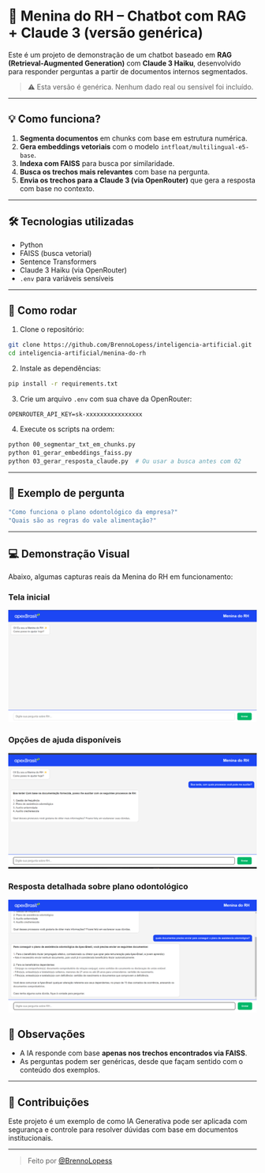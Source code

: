 # 🤖 Menina do RH – Chatbot com RAG + Claude 3 (versão genérica)

Este é um projeto de demonstração de um chatbot baseado em **RAG (Retrieval-Augmented Generation)** com **Claude 3 Haiku**, desenvolvido para responder perguntas a partir de documentos internos segmentados.

> ⚠️ Esta versão é genérica. Nenhum dado real ou sensível foi incluído.

---

## 💡 Como funciona?

1. **Segmenta documentos** em chunks com base em estrutura numérica.
2. **Gera embeddings vetoriais** com o modelo `intfloat/multilingual-e5-base`.
3. **Indexa com FAISS** para busca por similaridade.
4. **Busca os trechos mais relevantes** com base na pergunta.
5. **Envia os trechos para a Claude 3 (via OpenRouter)** que gera a resposta com base no contexto.

---

## 🛠 Tecnologias utilizadas

- Python
- FAISS (busca vetorial)
- Sentence Transformers
- Claude 3 Haiku (via OpenRouter)
- `.env` para variáveis sensíveis

---

## 🚀 Como rodar

1. Clone o repositório:
```bash
git clone https://github.com/BrennoLopess/inteligencia-artificial.git
cd inteligencia-artificial/menina-do-rh
```

2. Instale as dependências:
```bash
pip install -r requirements.txt
```

3. Crie um arquivo `.env` com sua chave da OpenRouter:
```env
OPENROUTER_API_KEY=sk-xxxxxxxxxxxxxxxx
```

4. Execute os scripts na ordem:
```bash
python 00_segmentar_txt_em_chunks.py
python 01_gerar_embeddings_faiss.py
python 03_gerar_resposta_claude.py  # Ou usar a busca antes com 02
```

---

## 🧪 Exemplo de pergunta

```bash
"Como funciona o plano odontológico da empresa?"
"Quais são as regras do vale alimentação?"
```

---


## 💻 Demonstração Visual

Abaixo, algumas capturas reais da Menina do RH em funcionamento:

### Tela inicial
![Tela Inicial](images/Captura%20de%20tela%202025-07-30%20155624.png)

### Opções de ajuda disponíveis
![Lista de processos de RH](images/Captura%20de%20tela%202025-07-30%20160009.png)

### Resposta detalhada sobre plano odontológico
![Resposta assistencia odontológica](images/Captura%20de%20tela%202025-07-30%20160111.png)


## 📌 Observações

- A IA responde com base **apenas nos trechos encontrados via FAISS**.
- As perguntas podem ser genéricas, desde que façam sentido com o conteúdo dos exemplos.

---

## 🤝 Contribuições

Este projeto é um exemplo de como IA Generativa pode ser aplicada com segurança e controle para resolver dúvidas com base em documentos institucionais.

---

> Feito por [@BrennoLopess](https://github.com/BrennoLopess)
